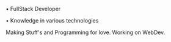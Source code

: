 • FullStack Developer

• Knowledge in various technologies

Making Stuff's and Programming for love.
Working on WebDev.
